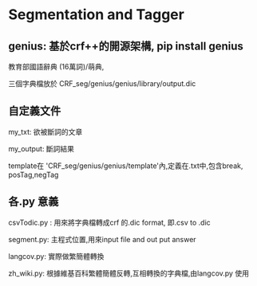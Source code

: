 # Segmentation and Tagger

## genius: 基於crf++的開源架構, pip install genius

教育部國語辭典 (16萬詞)/萌典,
 
三個字典檔放於 CRF_seg/genius/genius/library/output.dic

## 自定義文件

my_txt: 欲被斷詞的文章

my_output: 斷詞結果

template在 'CRF_seg/genius/genius/template'內,定義在.txt中,包含break, posTag,negTag

## 各.py 意義

csvTodic.py : 用來將字典檔轉成crf 的.dic format, 即.csv to .dic

segment.py: 主程式位置,用來input file and out put answer

langcov.py: 實際做繁簡體轉換

zh_wiki.py: 根據維基百科繁體簡體反轉,互相轉換的字典檔,由langcov.py 使用






